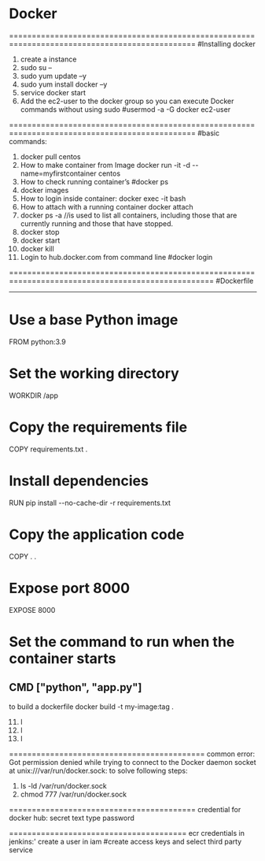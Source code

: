 # Docker

===============================================================================================
#Installing docker
1) create a instance
2) sudo su –
3) sudo yum update –y
4) sudo yum install docker –y
5) service docker start
6) Add the ec2-user to the docker group so you can execute Docker commands without using sudo
    #usermod -a -G docker ec2-user

===============================================================================================
#basic commands:
1) docker pull centos
2) How to make container from Image
   docker run -it -d --name=myfirstcontainer centos
3) How to check running container’s
   #docker ps
4) docker images
5) How to login inside container:
   docker exec -it <container-id> bash
6) How to attach with a running container
   docker attach <container-id>
7) docker ps -a //is used to list all containers, including those that are currently running and those that have stopped.
8) docker stop <container-id>
9) docker start <container-id>
10) docker kill <container-id>
11) Login to hub.docker.com from command line #docker login

===================================================================================================
#Dockerfile

----------------
# Use a base Python image
FROM python:3.9

# Set the working directory
WORKDIR /app

# Copy the requirements file
COPY requirements.txt .

# Install dependencies
RUN pip install --no-cache-dir -r requirements.txt

# Copy the application code
COPY . .

# Expose port 8000
EXPOSE 8000

# Set the command to run when the container starts
CMD ["python", "app.py"]
------------------------------------------------

to build a dockerfile 
docker build -t my-image:tag .


11) l
12) l
13) l



===========================================
common error:
Got permission denied while trying to connect to the Docker daemon socket at unix:///var/run/docker.sock:
to solve following steps:
1) ls -ld /var/run/docker.sock
2) chmod 777 /var/run/docker.sock


=========================================
credential for docker hub:
secret text
type password


=======================================
ecr credentials in jenkins:'
create a user in iam
#create access keys and select third party service





